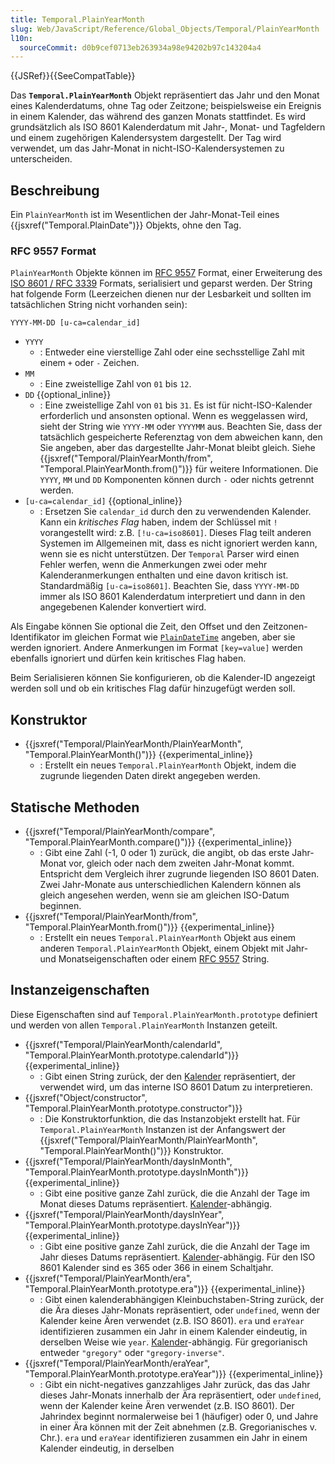 ```yaml
---
title: Temporal.PlainYearMonth
slug: Web/JavaScript/Reference/Global_Objects/Temporal/PlainYearMonth
l10n:
  sourceCommit: d0b9cef0713eb263934a98e94202b97c143204a4
---
```


{{JSRef}}{{SeeCompatTable}}

Das **`Temporal.PlainYearMonth`** Objekt repräsentiert das Jahr und den Monat eines Kalenderdatums, ohne Tag oder Zeitzone; beispielsweise ein Ereignis in einem Kalender, das während des ganzen Monats stattfindet. Es wird grundsätzlich als ISO 8601 Kalenderdatum mit Jahr-, Monat- und Tagfeldern und einem zugehörigen Kalendersystem dargestellt. Der Tag wird verwendet, um das Jahr-Monat in nicht-ISO-Kalendersystemen zu unterscheiden.

## Beschreibung

Ein `PlainYearMonth` ist im Wesentlichen der Jahr-Monat-Teil eines {{jsxref("Temporal.PlainDate")}} Objekts, ohne den Tag.

### RFC 9557 Format

`PlainYearMonth` Objekte können im [RFC 9557](https://datatracker.ietf.org/doc/html/rfc9557) Format, einer Erweiterung des [ISO 8601 / RFC 3339](https://datatracker.ietf.org/doc/html/rfc3339) Formats, serialisiert und geparst werden. Der String hat folgende Form (Leerzeichen dienen nur der Lesbarkeit und sollten im tatsächlichen String nicht vorhanden sein):

```plain
YYYY-MM-DD [u-ca=calendar_id]
```

- `YYYY`
  - : Entweder eine vierstellige Zahl oder eine sechsstellige Zahl mit einem `+` oder `-` Zeichen.
- `MM`
  - : Eine zweistellige Zahl von `01` bis `12`.
- `DD` {{optional_inline}}
  - : Eine zweistellige Zahl von `01` bis `31`. Es ist für nicht-ISO-Kalender erforderlich und ansonsten optional. Wenn es weggelassen wird, sieht der String wie `YYYY-MM` oder `YYYYMM` aus. Beachten Sie, dass der tatsächlich gespeicherte Referenztag von dem abweichen kann, den Sie angeben, aber das dargestellte Jahr-Monat bleibt gleich. Siehe {{jsxref("Temporal/PlainYearMonth/from", "Temporal.PlainYearMonth.from()")}} für weitere Informationen. Die `YYYY`, `MM` und `DD` Komponenten können durch `-` oder nichts getrennt werden.
- `[u-ca=calendar_id]` {{optional_inline}}
  - : Ersetzen Sie `calendar_id` durch den zu verwendenden Kalender. Kann ein _kritisches Flag_ haben, indem der Schlüssel mit `!` vorangestellt wird: z.B. `[!u-ca=iso8601]`. Dieses Flag teilt anderen Systemen im Allgemeinen mit, dass es nicht ignoriert werden kann, wenn sie es nicht unterstützen. Der `Temporal` Parser wird einen Fehler werfen, wenn die Anmerkungen zwei oder mehr Kalenderanmerkungen enthalten und eine davon kritisch ist. Standardmäßig `[u-ca=iso8601]`. Beachten Sie, dass `YYYY-MM-DD` immer als ISO 8601 Kalenderdatum interpretiert und dann in den angegebenen Kalender konvertiert wird.

Als Eingabe können Sie optional die Zeit, den Offset und den Zeitzonen-Identifikator im gleichen Format wie [`PlainDateTime`](/de/docs/Web/JavaScript/Reference/Global_Objects/Temporal/PlainDateTime#rfc_9557_format) angeben, aber sie werden ignoriert. Andere Anmerkungen im Format `[key=value]` werden ebenfalls ignoriert und dürfen kein kritisches Flag haben.

Beim Serialisieren können Sie konfigurieren, ob die Kalender-ID angezeigt werden soll und ob ein kritisches Flag dafür hinzugefügt werden soll.

## Konstruktor

- {{jsxref("Temporal/PlainYearMonth/PlainYearMonth", "Temporal.PlainYearMonth()")}} {{experimental_inline}}
  - : Erstellt ein neues `Temporal.PlainYearMonth` Objekt, indem die zugrunde liegenden Daten direkt angegeben werden.

## Statische Methoden

- {{jsxref("Temporal/PlainYearMonth/compare", "Temporal.PlainYearMonth.compare()")}} {{experimental_inline}}
  - : Gibt eine Zahl (-1, 0 oder 1) zurück, die angibt, ob das erste Jahr-Monat vor, gleich oder nach dem zweiten Jahr-Monat kommt. Entspricht dem Vergleich ihrer zugrunde liegenden ISO 8601 Daten. Zwei Jahr-Monate aus unterschiedlichen Kalendern können als gleich angesehen werden, wenn sie am gleichen ISO-Datum beginnen.
- {{jsxref("Temporal/PlainYearMonth/from", "Temporal.PlainYearMonth.from()")}} {{experimental_inline}}
  - : Erstellt ein neues `Temporal.PlainYearMonth` Objekt aus einem anderen `Temporal.PlainYearMonth` Objekt, einem Objekt mit Jahr- und Monatseigenschaften oder einem [RFC 9557](#rfc_9557_format) String.

## Instanzeigenschaften

Diese Eigenschaften sind auf `Temporal.PlainYearMonth.prototype` definiert und werden von allen `Temporal.PlainYearMonth` Instanzen geteilt.

- {{jsxref("Temporal/PlainYearMonth/calendarId", "Temporal.PlainYearMonth.prototype.calendarId")}} {{experimental_inline}}
  - : Gibt einen String zurück, der den [Kalender](/de/docs/Web/JavaScript/Reference/Global_Objects/Temporal#calendars) repräsentiert, der verwendet wird, um das interne ISO 8601 Datum zu interpretieren.
- {{jsxref("Object/constructor", "Temporal.PlainYearMonth.prototype.constructor")}}
  - : Die Konstruktorfunktion, die das Instanzobjekt erstellt hat. Für `Temporal.PlainYearMonth` Instanzen ist der Anfangswert der {{jsxref("Temporal/PlainYearMonth/PlainYearMonth", "Temporal.PlainYearMonth()")}} Konstruktor.
- {{jsxref("Temporal/PlainYearMonth/daysInMonth", "Temporal.PlainYearMonth.prototype.daysInMonth")}} {{experimental_inline}}
  - : Gibt eine positive ganze Zahl zurück, die die Anzahl der Tage im Monat dieses Datums repräsentiert. [Kalender](/de/docs/Web/JavaScript/Reference/Global_Objects/Temporal#calendars)-abhängig.
- {{jsxref("Temporal/PlainYearMonth/daysInYear", "Temporal.PlainYearMonth.prototype.daysInYear")}} {{experimental_inline}}
  - : Gibt eine positive ganze Zahl zurück, die die Anzahl der Tage im Jahr dieses Datums repräsentiert. [Kalender](/de/docs/Web/JavaScript/Reference/Global_Objects/Temporal#calendars)-abhängig. Für den ISO 8601 Kalender sind es 365 oder 366 in einem Schaltjahr.
- {{jsxref("Temporal/PlainYearMonth/era", "Temporal.PlainYearMonth.prototype.era")}} {{experimental_inline}}
  - : Gibt einen kalenderabhängigen Kleinbuchstaben-String zurück, der die Ära dieses Jahr-Monats repräsentiert, oder `undefined`, wenn der Kalender keine Ären verwendet (z.B. ISO 8601). `era` und `eraYear` identifizieren zusammen ein Jahr in einem Kalender eindeutig, in derselben Weise wie `year`. [Kalender](/de/docs/Web/JavaScript/Reference/Global_Objects/Temporal#calendars)-abhängig. Für gregorianisch entweder `"gregory"` oder `"gregory-inverse"`.
- {{jsxref("Temporal/PlainYearMonth/eraYear", "Temporal.PlainYearMonth.prototype.eraYear")}} {{experimental_inline}}
  - : Gibt ein nicht-negatives ganzzahliges Jahr zurück, das das Jahr dieses Jahr-Monats innerhalb der Ära repräsentiert, oder `undefined`, wenn der Kalender keine Ären verwendet (z.B. ISO 8601). Der Jahrindex beginnt normalerweise bei 1 (häufiger) oder 0, und Jahre in einer Ära können mit der Zeit abnehmen (z.B. Gregorianisches v. Chr.). `era` und `eraYear` identifizieren zusammen ein Jahr in einem Kalender eindeutig, in derselben
